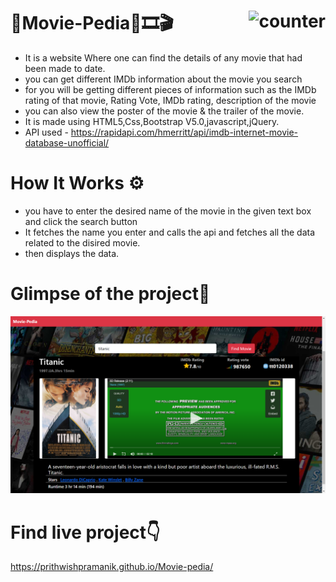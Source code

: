 # 🎦Movie-Pedia🎥🎞🎬<img src="https://img.shields.io/website?down_color=red&style=for-the-badge&url=https://prithwishpramanik.github.io/Movie-pedia/" alt="counter" align="right"/>
- It is a website Where one can find the details of any movie that had been made to date.
- you can get different IMDb information about the movie you search
- for you will be getting different pieces of information such as the IMDb rating of that movie, Rating Vote, IMDb rating, description of the movie
- you can also view the poster of the movie & the trailer of the movie.
- It is made using HTML5,Css,Bootstrap V5.0,javascript,jQuery.
- API used - https://rapidapi.com/hmerritt/api/imdb-internet-movie-database-unofficial/
# How It Works ⚙
- you have to enter the desired name of the movie in the given text box and click the search button 
- It fetches the name you enter and calls the api and fetches all the data related  to the disired movie.
- then displays the data.
# Glimpse of the project📸
<img src="Screenshot (295).png">

# Find live project👇
https://prithwishpramanik.github.io/Movie-pedia/


